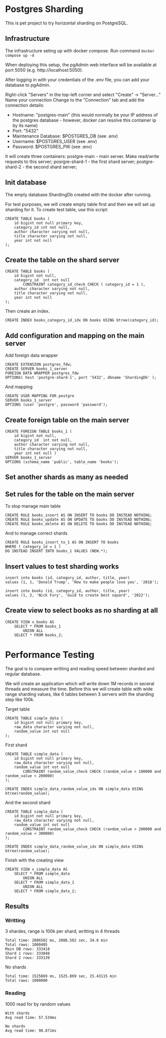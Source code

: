 # Postgres Sharding
This is pet project to try horizontal sharding on PostgreSQL.

## Infrastructure
The infrastructure seting up with docker compose. Run command
``` docker compose up -d ```

When deploying this setup, the pgAdmin web interface will be available at port 5050 (e.g. http://localhost:5050).

After logging in with your credentials of the .env file, you can add your database to pgAdmin.

Right-click "Servers" in the top-left corner and select "Create" -> "Server..."
Name your connection
Change to the "Connection" tab and add the connection details:
* Hostname: "postgres-main" (this would normally be your IP address of the postgres database - however, docker can resolve this container ip by its name)
* Port: "5432"
* Maintenance Database: $POSTGRES_DB (see .env)
* Username: $POSTGRES_USER (see .env)
* Password: $POSTGRES_PW (see .env)

It will create three containers: 
postgre-main - main server. Make read/write requests to this server;
posrgre-shard-1 - the first shard server;
postgre-shard-2 - the second shard server;

## Init database
The empty database ShardingDb created with the docker after running.

For test purposes, we will create empty table first and then we will set up sharding for it. 
To create test table, use this script:
```
CREATE TABLE books (
	id bigint not null primary key,
	category_id int not null,
	author character varying not null,
	title character varying not null,
	year int not null 
);
```

## Create the table on the shard server
```
CREATE TABLE books (
	id bigint not null,
	category_id  int not null
		CONSTRAINT category_id_check CHECK ( category_id = 1 ),
	author character varying not null,
	title character varying not null,
	year int not null
);
```

Then create an index.
```
CREATE INDEX books_category_id_idx ON books USING btree(category_id);
```

## Add configuration and mapping on the main server
Add foreign data wrapper
```
CREATE EXTENSION postgres_fdw;
CREATE SERVER books_1_server 
FOREIGN DATA WRAPPER postgres_fdw 
OPTIONS( host 'postgre-shard-1', port '5432', dbname 'ShardingDb' );
```

And mapping
```
CREATE USER MAPPING FOR postgre
SERVER books_1_server
OPTIONS (user 'postgre', password 'password');
```

## Create foreign table on the main server
```
CREATE FOREIGN TABLE books_1 (
	id bigint not null,
	category_id  int not null,
	author character varying not null,
	title character varying not null,
	year int not null )
SERVER books_1_server
OPTIONS (schema_name 'public', table_name 'books');
```

## Set another shards as many as needed

## Set rules for the table on the main server
To stop manage main table
```
CREATE RULE books_insert AS ON INSERT TO books DO INSTEAD NOTHING;
CREATE RULE books_update AS ON UPDATE TO books DO INSTEAD NOTHING;
CREATE RULE books_delete AS ON DELETE TO books DO INSTEAD NOTHING;
```

And to manage correct shards
```
CREATE RULE books_insert_to_1 AS ON INSERT TO books
WHERE ( category_id = 1 )
DO INSTEAD INSERT INTO books_1 VALUES (NEW.*);
```

## Insert values to test sharding works
```
insert into books (id, category_id, author, title, year)
values (1, 1, 'Donald Trump', 'How to make people love you', '2018');

insert into books (id, category_id, author, title, year)
values (1, 2, 'Nick Fury', 'Guid to create best squard', '2022');
```

## Create view to select books as no sharding at all
```
CREATE VIEW v_books AS
	SELECT * FROM books_1
		UNION ALL
	SELECT * FROM books_2;
```

# Performance Testing
The goal is to compare writting and reading speed between sharded and regular database.

We will create an application which will write down 1M records in seceral threads and measure the time.
Before this we will create table with wide range sharding values, like 6 tables between 3 servers with the sharding step like 100k.

Target table
```
CREATE TABLE simple_data (
	id bigint not null primary key,
	raw_data character varying not null,
	random_value int not null
);
```

First shard
```
CREATE TABLE simple_data (
	id bigint not null primary key,
	raw_data character varying not null,
	random_value int not null
		CONSTRAINT random_value_check CHECK (random_value > 100000 and random_value < 200000)
);

CREATE INDEX simple_data_random_value_idx ON simple_data USING btree(random_value);
```

And the second shard
```
CREATE TABLE simple_data (
	id bigint not null primary key,
	raw_data character varying not null,
	random_value int not null
		CONSTRAINT random_value_check CHECK (random_value > 200000 and random_value < 300000)
);

CREATE INDEX simple_data_random_value_idx ON simple_data USING btree(random_value);
```

Finish with the creating view
```
CREATE VIEW v_simple_data AS
	SELECT * FROM simple_data
		UNION ALL
	SELECT * FROM simple_data_1
		UNION ALL
	SELECT * FROM simple_data_2;
```

## Results

### Writting
3 shardes, range is 100k per shard, writting in 4 threads
```
Total time: 2086582 ms, 2086.582 sec, 34.8 min
Total raws: 1000405
Main DB rows: 333418
Shard 1 rows: 333848
Shard 2 rows: 333139
```

No shards
```
Total time: 1525869 ms, 1525.869 sec, 25.43115 min
Total raws: 1000000
```

### Reading
1000 read for by random values
```
With shards
Avg read time: 57.534ms

No shards
Avg read time: 98.871ms
```